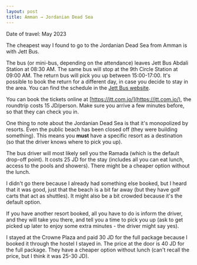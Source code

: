 ```yaml
---
layout: post
title: Amman → Jordanian Dead Sea
---
```


Date of travel: May 2023

The cheapest way I found to go to the Jordanian Dead Sea from Amman is with Jett Bus.

The bus (or mini-bus, depending on the attendance) leaves Jett Bus Abdali Station at 08:30 AM. The same bus will stop at the 9th Circle Station at 09:00 AM. The return bus will pick you up between 15:00-17:00. It's possible to book the return for a different day, in case you decide to stay in the area. You can find the schedule in the [Jett Bus website](https://www.jett.com.jo/en/schedule).

You can book the tickets online at [https://jtt.com.jo/](https://jtt.com.jo/), the roundtrip costs 15 JD/person.
Make sure you arrive a few minutes before, so that they can check you in.

One thing to note about the Jordanian Dead Sea is that it's monopolized by resorts. Even the public beach has been closed off (they were building something). This means you **must** have a specific resort as a destination (so that the driver knows where to pick you up).

The bus driver will most likely sell you the Ramada (which is the default drop-off point). It costs 25 JD for the stay (includes all you can eat lunch, access to the pools and showers). There might be a cheaper option without the lunch.

I didn't go there because I already had something else booked, but I heard that it was good, just that the beach is a bit far away (but they have golf carts that act as shuttles). It might also be a bit crowded because it's the default option.

If you have another resort booked, all you have to do is inform the driver, and they will take you there, and tell you a time to pick you up (ask to get picked up later to enjoy some extra minutes - the driver might say yes).

I stayed at the Crowne Plaza and paid 30 JD for the full package because I booked it through the hostel I stayed in. The price at the door is 40 JD for the full package. They have a cheaper option without lunch (can't recall the price, but I think it was 25-30 JD).
